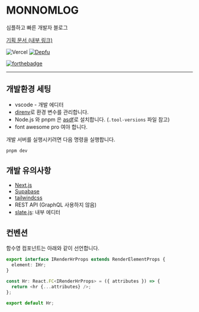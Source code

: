 # MONNOMLOG

심플하고 빠른 개발자 블로그

[기획 문서 (내부 링크)](https://www.notion.so/ezkorry/MONNOMLOG-177f0ecce08043669bfc24797272cd1b)

![Vercel](https://vercelbadge.vercel.app/api/monnomlog-donkasu/monnomlog-alpha) [![Depfu](https://badges.depfu.com/badges/37441f284b6c8a355e802d0667137107/count.svg)](https://depfu.com/github/monnomlog-donkasu/monnomlog-alpha?project_id=34653)

[![forthebadge](https://forthebadge.com/images/badges/made-with-typescript.svg)](https://forthebadge.com)

---

## 개발환경 세팅

- vscode - 개발 에디터
- [direnv](https://direnv.net/)로 환경 변수를 관리합니다.
- Node.js 와 pnpm 은 [asdf](https://asdf-vm.com/)로 설치합니다. (`.tool-versions` 파일 참고)
- font awesome pro 여야 합니다.

개발 서버를 실행시키려면 다음 명령을 실행합니다.

```bash
pnpm dev
```

## 개발 유의사항

- [Next.js](https://nextjs.org)
- [Supabase](https://supabase.com)
- [tailwindcss](https://tailwindcss.com/)
- REST API (GraphQL 사용하지 않음)
- [slate.js](https://www.slatejs.org/): 내부 에디터

## 컨벤션

함수영 컴포넌트는 아래와 같이 선언합니다.

```ts
export interface IRenderHrProps extends RenderElementProps {
  element: IHr;
}

const Hr: React.FC<IRenderHrProps> = ({ attributes }) => {
  return <hr {...attributes} />;
};

export default Hr;
```

